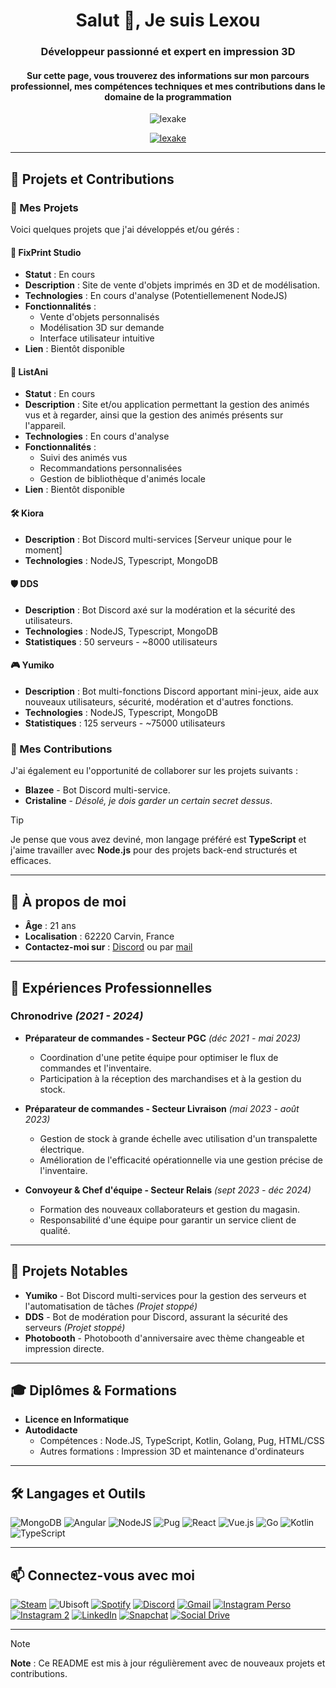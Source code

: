 <h1 align="center">Salut 👋, Je suis Lexou</h1>
<h3 align="center">Développeur passionné et expert en impression 3D</h3>
<h4 align="center">Sur cette page, vous trouverez des informations sur mon parcours professionnel, mes compétences techniques et mes contributions dans le domaine de la programmation</h4>

<p align="center">
  <img src="https://komarev.com/ghpvc/?username=lexake&label=Profile%20views&color=0e75b6&style=flat" alt="lexake" />
</p>

<p align="center">
  <a href="https://github.com/ryo-ma/github-profile-trophy">
    <img src="https://github-profile-trophy.vercel.app/?username=lexake" alt="lexake" />
  </a>
</p>

---
## 🔭 Projets et Contributions

### 🔧 Mes Projets
Voici quelques projets que j'ai développés et/ou gérés :

#### 🌟 FixPrint Studio
- **Statut** : En cours
- **Description** : Site de vente d'objets imprimés en 3D et de modélisation.
- **Technologies** : En cours d'analyse (Potentiellemenent NodeJS)
- **Fonctionnalités** :
  - Vente d'objets personnalisés
  - Modélisation 3D sur demande
  - Interface utilisateur intuitive
- **Lien** : Bientôt disponible

#### 🌟 ListAni
- **Statut** : En cours
- **Description** : Site et/ou application permettant la gestion des animés vus et à regarder, ainsi que la gestion des animés présents sur l'appareil.
- **Technologies** : En cours d'analyse
- **Fonctionnalités** :
  - Suivi des animés vus
  - Recommandations personnalisées
  - Gestion de bibliothèque d'animés locale
- **Lien** : Bientôt disponible

#### 🛠️ Kiora
- **Description** : Bot Discord multi-services [Serveur unique pour le moment]
- **Technologies** : NodeJS, Typescript, MongoDB
  
#### 🛡️ DDS
- **Description** : Bot Discord axé sur la modération et la sécurité des utilisateurs.
- **Technologies** : NodeJS, Typescript, MongoDB
- **Statistiques** : 50 serveurs - ~8000 utilisateurs
#### 🎮 Yumiko
- **Description** : Bot multi-fonctions Discord apportant mini-jeux, aide aux nouveaux utilisateurs, sécurité, modération et d'autres fonctions.
- **Technologies** : NodeJS, Typescript, MongoDB
- **Statistiques** : 125 serveurs - ~75000 utilisateurs
### 🤝 Mes Contributions
J'ai également eu l'opportunité de collaborer sur les projets suivants :
- **Blazee** - Bot Discord multi-service.
- **Cristaline** - *Désolé, je dois garder un certain secret dessus*.

> [!TIP]  
> Je pense que vous avez deviné, mon langage préféré est **TypeScript** et j'aime travailler avec **Node.js** pour des projets back-end structurés et efficaces.


---

## 👤 À propos de moi

- **Âge** : 21 ans
- **Localisation** : 62220 Carvin, France
- **Contactez-moi sur** : [Discord](https://discord.gg/ACXGUqsGWD) ou par [mail](mailto:alexvandercoilden59@gmail.com)

---

## 💼 Expériences Professionnelles

### Chronodrive *(2021 - 2024)*
- **Préparateur de commandes - Secteur PGC** *(déc 2021 - mai 2023)*
  - Coordination d'une petite équipe pour optimiser le flux de commandes et l'inventaire.
  - Participation à la réception des marchandises et à la gestion du stock.

- **Préparateur de commandes - Secteur Livraison** *(mai 2023 - août 2023)*
  - Gestion de stock à grande échelle avec utilisation d'un transpalette électrique.
  - Amélioration de l'efficacité opérationnelle via une gestion précise de l'inventaire.

- **Convoyeur & Chef d'équipe - Secteur Relais** *(sept 2023 - déc 2024)*
  - Formation des nouveaux collaborateurs et gestion du magasin.
  - Responsabilité d'une équipe pour garantir un service client de qualité.

---

## 📜 Projets Notables

- **Yumiko** - Bot Discord multi-services pour la gestion des serveurs et l'automatisation de tâches *(Projet stoppé)*
- **DDS** - Bot de modération pour Discord, assurant la sécurité des serveurs *(Projet stoppé)*
- **Photobooth** - Photobooth d'anniversaire avec thème changeable et impression directe.

---

## 🎓 Diplômes & Formations

- **Licence en Informatique**
- **Autodidacte**
  - Compétences : Node.JS, TypeScript, Kotlin, Golang, Pug, HTML/CSS
  - Autres formations : Impression 3D et maintenance d'ordinateurs

---

## 🛠️ Langages et Outils
![MongoDB](https://img.shields.io/badge/MongoDB-%234ea94b.svg?style=for-the-badge&logo=mongodb&logoColor=white)
![Angular](https://img.shields.io/badge/angular-%23DD0031.svg?style=for-the-badge&logo=angular&logoColor=white)
![NodeJS](https://img.shields.io/badge/node.js-6DA55F?style=for-the-badge&logo=node.js&logoColor=white)
![Pug](https://img.shields.io/badge/Pug-FFF?style=for-the-badge&logo=pug&logoColor=A86454)
![React](https://img.shields.io/badge/react-%2320232a.svg?style=for-the-badge&logo=react&logoColor=%2361DAFB)
![Vue.js](https://img.shields.io/badge/vuejs-%2335495e.svg?style=for-the-badge&logo=vuedotjs&logoColor=%234FC08D)
![Go](https://img.shields.io/badge/go-%2300ADD8.svg?style=for-the-badge&logo=go&logoColor=white)
![Kotlin](https://img.shields.io/badge/kotlin-%237F52FF.svg?style=for-the-badge&logo=kotlin&logoColor=white)
![TypeScript](https://img.shields.io/badge/typescript-%23007ACC.svg?style=for-the-badge&logo=typescript&logoColor=white)

---

## 📫 Connectez-vous avec moi
[![Steam](https://img.shields.io/badge/steam-%23000000.svg?style=for-the-badge&logo=steam&logoColor=white)](https://steamcommunity.com/id/587567465414/)
![Ubisoft](https://img.shields.io/badge/Ubisoft-%23F5F5F5.svg?style=for-the-badge&logo=Ubisoft&logoColor=black)
[![Spotify](https://img.shields.io/badge/Spotify-1ED760?style=for-the-badge&logo=spotify&logoColor=white)](https://open.spotify.com/playlist/55NZSsT0uOJHInIdXGFj57?si=NcU41-MoTW6odruxFdbMPA)
[![Discord](https://img.shields.io/badge/Discord-%235865F2.svg?style=for-the-badge&logo=discord&logoColor=white)](https://discord.gg/ACXGUqsGWD)
[![Gmail](https://img.shields.io/badge/Gmail-D14836?style=for-the-badge&logo=gmail&logoColor=white)](mailto:alexvandercoilden59@gmail.com)
[![Instagram Perso](https://img.shields.io/badge/Instagram_Perso-%23E4405F.svg?style=for-the-badge&logo=Instagram&logoColor=white)](https://www.instagram.com/lexoupi/)
[![Instagram 2](https://img.shields.io/badge/Instagram-%23E4405F.svg?style=for-the-badge&logo=Instagram&logoColor=white)](https://www.instagram.com/alexinabarth/)
[![LinkedIn](https://img.shields.io/badge/linkedin-%230077B5.svg?style=for-the-badge&logo=linkedin&logoColor=white)](https://www.linkedin.com/in/alexandre-v-276479276/)
[![Snapchat](https://img.shields.io/badge/Snapchat-%23FFFC00.svg?style=for-the-badge&logo=Snapchat&logoColor=black)](https://www.snapchat.com/add/lexoulex1?share_id=qh2rlQArRSA&locale=fr-FR)
[![Social Drive](https://img.shields.io/badge/Social_Drive-%2320232a.svg?style=for-the-badge&logo=androidauto&logoColor=%2361DAFB)](https://socialdrive.ch/car/876dbde191?fbclid=PAZXh0bgNhZW0CMTEAAaZm1vemqvNtfRxFAB6iI0TUqy4QkAfz7lBaXmsmQ2o1UeVU1y0f_ttnf_4_aem_-v_eAJoNmnwm-AWu5wFGGA)

---

> [!NOTE]  
> **Note** : Ce README est mis à jour régulièrement avec de nouveaux projets et contributions.

